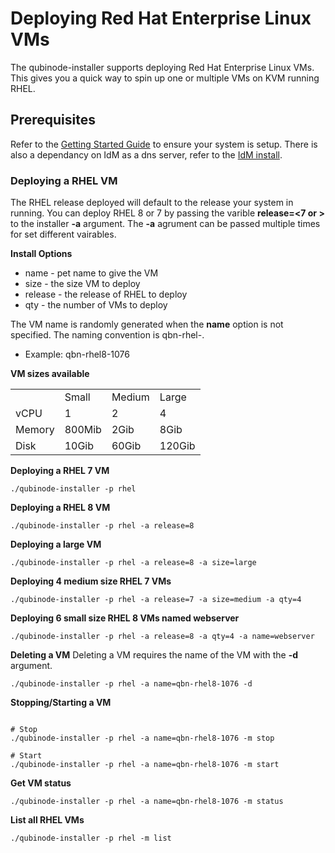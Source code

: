 # Deploying Red Hat Enterprise Linux VMs

The qubinode-installer supports deploying Red Hat Enterprise Linux VMs.
This gives you a quick way to spin up one or multiple VMs on KVM running RHEL.

## Prerequisites

Refer to the [Getting Started Guide](README.md) to ensure your system is setup.
There is also a dependancy on IdM as a dns server, refer to the [IdM install](idm.md).

### Deploying a RHEL VM

The RHEL release deployed will default to the release your system in running. You can deploy RHEL 8 or 7 by passing the varible **release=<7 or >** to the installer **-a** argument.
The **-a** agrument can be passed multiple times for set different vairables.

**Install Options**

* name - pet name to give the VM
* size - the size VM to deploy
* release - the release of RHEL to deploy
* qty - the number of VMs to deploy

The VM name is randomly generated when the **name** option is not specified.
The naming convention is qbn-rhel<release>-<random-four-digits>.

* Example: qbn-rhel8-1076

**VM sizes available**

<table>
  <tr>
   <td>
   </td>
   <td>Small
   </td>
   <td>Medium
   </td>
   <td>Large
   </td>
  </tr>
  <tr>
   <td>vCPU
   </td>
   <td>1
   </td>
   <td>2
   </td>
   <td>4
   </td>
  </tr>
  <tr>
   <td>Memory
   </td>
   <td>800Mib
   </td>
   <td>2Gib
   </td>
   <td>8Gib
   </td>
  </tr>
  <tr>
   <td>Disk
   </td>
   <td>10Gib
   </td>
   <td>60Gib
   </td>
   <td>120Gib
   </td>
  </tr>
</table>

**Deploying a RHEL 7 VM**

```=shell
./qubinode-installer -p rhel
```

**Deploying a RHEL 8 VM**

```=shell
./qubinode-installer -p rhel -a release=8
```

**Deploying a large VM**

```=shell
./qubinode-installer -p rhel -a release=8 -a size=large
```

**Deploying 4 medium size RHEL 7 VMs**

```=shell
./qubinode-installer -p rhel -a release=7 -a size=medium -a qty=4
```

**Deploying 6 small size RHEL 8 VMs named webserver**

```=shell
./qubinode-installer -p rhel -a release=8 -a qty=4 -a name=webserver
```

**Deleting a VM**
Deleting a VM requires the name of the VM with the **-d** argument.

```=shell
./qubinode-installer -p rhel -a name=qbn-rhel8-1076 -d
```

**Stopping/Starting a VM**
```=shell

# Stop
./qubinode-installer -p rhel -a name=qbn-rhel8-1076 -m stop

# Start
./qubinode-installer -p rhel -a name=qbn-rhel8-1076 -m start
```

**Get VM status**
```=shell
./qubinode-installer -p rhel -a name=qbn-rhel8-1076 -m status

```

**List all RHEL VMs**
```=shell
./qubinode-installer -p rhel -m list

```
